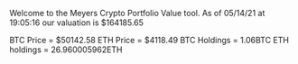 Welcome to the Meyers Crypto Portfolio Value tool. 
As of 05/14/21 at 19:05:16 our valuation is $164185.65 

BTC Price = $50142.58
 ETH Price = $4118.49
BTC Holdings = 1.06BTC
 ETH holdings = 26.960005962ETH 
